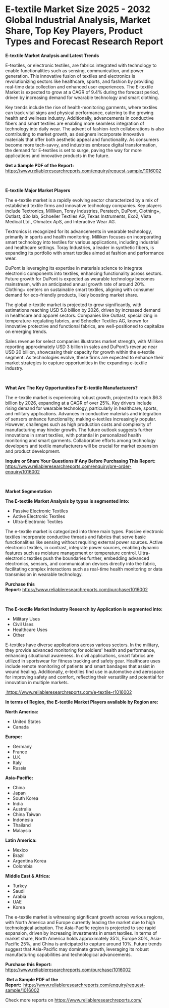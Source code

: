 <p><h1>E-textile Market Size 2025 - 2032 Global Industrial Analysis, Market Share, Top Key Players, Product Types and Forecast Research Report</h1></p><p><strong>E-textile Market Analysis and Latest Trends</strong></p>
<p><p>E-textiles, or electronic textiles, are fabrics integrated with technology to enable functionalities such as sensing, communication, and power generation. This innovative fusion of textiles and electronics is revolutionizing sectors like healthcare, sports, and fashion by providing real-time data collection and enhanced user experiences. The E-textile Market is expected to grow at a CAGR of 9.4% during the forecast period, driven by increasing demand for wearable technology and smart clothing.</p><p>Key trends include the rise of health-monitoring garments, where textiles can track vital signs and physical performance, catering to the growing health and wellness industry. Additionally, advancements in conductive fibers and smart textiles are enabling more seamless integration of technology into daily wear. The advent of fashion-tech collaborations is also contributing to market growth, as designers incorporate innovative materials that offer both aesthetic appeal and functionality. As consumers become more tech-savvy, and industries embrace digital transformation, the demand for E-textiles is set to surge, paving the way for more applications and innovative products in the future.</p></p>
<p><strong>Get a Sample PDF of the Report:&nbsp;</strong> <a href="https://www.reliableresearchreports.com/enquiry/request-sample/1016002?utm_campaign=3362&utm_medium=2&utm_source=Github&utm_content=ia&utm_term=06042025&utm_id=e-textile">https://www.reliableresearchreports.com/enquiry/request-sample/1016002</a></p>
<p>&nbsp;</p>
<p><strong>E-textile Major Market Players</strong></p>
<p><p>The e-textile market is a rapidly evolving sector characterized by a mix of established textile firms and innovative technology companies. Key players include Textronics, Milliken, Toray Industries, Peratech, DuPont, Clothing+, Outlast, d3o lab, Schoeller Textiles AG, Texas Instruments, Exo2, Vista Medical Ltd., Ohmatex ApS, and Interactive Wear AG.</p><p>Textronics is recognized for its advancements in wearable technology, primarily in sports and health monitoring. Milliken focuses on incorporating smart technology into textiles for various applications, including industrial and healthcare settings. Toray Industries, a leader in synthetic fibers, is expanding its portfolio with smart textiles aimed at fashion and performance wear.</p><p>DuPont is leveraging its expertise in materials science to integrate electronic components into textiles, enhancing functionality across sectors. Future growth for DuPont is expected as wearable technology becomes mainstream, with an anticipated annual growth rate of around 20%. Clothing+ centers on sustainable smart textiles, aligning with consumer demand for eco-friendly products, likely boosting market share.</p><p>The global e-textile market is projected to grow significantly, with estimations reaching USD 5.8 billion by 2026, driven by increased demand in healthcare and apparel sectors. Companies like Outlast, specializing in temperature-regulating fabrics, and Schoeller Textiles AG, known for innovative protective and functional fabrics, are well-positioned to capitalize on emerging trends.</p><p>Sales revenue for select companies illustrates market strength, with Milliken reporting approximately USD 3 billion in sales and DuPont’s revenue near USD 20 billion, showcasing their capacity for growth within the e-textile segment. As technologies evolve, these firms are expected to enhance their market strategies to capture opportunities in the expanding e-textile industry.</p></p>
<p>&nbsp;</p>
<p><strong>What Are The Key Opportunities For E-textile Manufacturers?</strong></p>
<p><p>The e-textile market is experiencing robust growth, projected to reach $6.3 billion by 2026, expanding at a CAGR of over 25%. Key drivers include rising demand for wearable technology, particularly in healthcare, sports, and military applications. Advances in conductive materials and integration of sensors enhance functionality, making e-textiles increasingly popular. However, challenges such as high production costs and complexity of manufacturing may hinder growth. The future outlook suggests further innovations in smart textiles, with potential in personalized health monitoring and smart garments. Collaborative efforts among technology developers and textile manufacturers will be crucial for market expansion and product development.</p></p>
<p><strong>Inquire or Share Your Questions If Any Before Purchasing This Report:</strong> <a href="https://www.reliableresearchreports.com/enquiry/pre-order-enquiry/1016002?utm_campaign=3362&utm_medium=2&utm_source=Github&utm_content=ia&utm_term=06042025&utm_id=e-textile">https://www.reliableresearchreports.com/enquiry/pre-order-enquiry/1016002</a></p>
<p>&nbsp;</p>
<p><strong>Market Segmentation</strong></p>
<p><strong>The E-textile Market Analysis by types is segmented into:</strong></p>
<p><ul><li>Passive Electronic Textiles</li><li>Active Electronic Textiles</li><li>Ultra-Electronic Textiles</li></ul></p>
<p><p>The e-textile market is categorized into three main types. Passive electronic textiles incorporate conductive threads and fabrics that serve basic functionalities like sensing without requiring external power sources. Active electronic textiles, in contrast, integrate power sources, enabling dynamic features such as moisture management or temperature control. Ultra-electronic textiles push the boundaries further, embedding advanced electronics, sensors, and communication devices directly into the fabric, facilitating complex interactions such as real-time health monitoring or data transmission in wearable technology.</p></p>
<p><strong>Purchase this Report:&nbsp;</strong><a href="https://www.reliableresearchreports.com/purchase/1016002?utm_campaign=3362&utm_medium=2&utm_source=Github&utm_content=ia&utm_term=06042025&utm_id=e-textile">https://www.reliableresearchreports.com/purchase/1016002</a></p>
<p>&nbsp;</p>
<p><strong>The E-textile Market Industry Research by Application is segmented into:</strong></p>
<p><ul><li>Military Uses</li><li>Civil Uses</li><li>Healthcare Uses</li><li>Other</li></ul></p>
<p><p>E-textiles have diverse applications across various sectors. In the military, they provide advanced monitoring for soldiers' health and performance, enhancing situational awareness. In civil applications, smart fabrics are utilized in sportswear for fitness tracking and safety gear. Healthcare uses include remote monitoring of patients and smart bandages that assist in wound healing. Additionally, e-textiles find use in automotive and aerospace for improving safety and comfort, reflecting their versatility and potential for innovation in multiple markets.</p></p>
<p><a href="https://www.reliableresearchreports.com/e-textile-r1016002?utm_campaign=3362&utm_medium=2&utm_source=Github&utm_content=ia&utm_term=06042025&utm_id=e-textile">&nbsp;https://www.reliableresearchreports.com/e-textile-r1016002</a></p>
<p><strong>In terms of Region, the E-textile Market Players available by Region are:</strong></p>
<p>
    <p> <strong> North America: </strong>
        <ul>
            <li>United States</li>
            <li>Canada</li>
        </ul>
        </p> 
    <p> <strong> Europe: </strong>
        <ul>
            <li>Germany</li>
            <li>France</li>
            <li>U.K.</li>
            <li>Italy</li>
            <li>Russia</li>
        </ul>
        </p> 
    <p> <strong> Asia-Pacific: </strong>
        <ul>
            <li>China</li>
            <li>Japan</li>
            <li>South Korea</li>
            <li>India</li>
            <li>Australia</li>
            <li>China Taiwan</li>
            <li>Indonesia</li>
            <li>Thailand</li>
            <li>Malaysia</li>
        </ul>
        </p> 
    <p> <strong> Latin America: </strong>
        <ul>
            <li>Mexico</li>
            <li>Brazil</li>
            <li>Argentina Korea</li>
            <li>Colombia</li>
        </ul>
        </p> 
    <p> <strong> Middle East & Africa: </strong>
        <ul>
            <li>Turkey</li>
            <li>Saudi</li>
            <li>Arabia</li>
            <li>UAE</li>
            <li>Korea</li>
        </ul>
    </p>
    </p>
<p><p>The e-textile market is witnessing significant growth across various regions, with North America and Europe currently leading the market due to high technological adoption. The Asia-Pacific region is projected to see rapid expansion, driven by increasing investments in smart textiles. In terms of market share, North America holds approximately 35%, Europe 30%, Asia-Pacific 25%, and China is anticipated to capture around 10%. Future trends suggest that Asia-Pacific may dominate growth, leveraging its robust manufacturing capabilities and technological advancements.</p></p>
<p><strong>Purchase this Report: </strong><a href="https://www.reliableresearchreports.com/purchase/1016002?utm_campaign=3362&utm_medium=2&utm_source=Github&utm_content=ia&utm_term=06042025&utm_id=e-textile">https://www.reliableresearchreports.com/purchase/1016002</a></p>
<p>&nbsp;<strong>Get a Sample PDF of the Report:&nbsp;&nbsp;</strong><a href="https://www.reliableresearchreports.com/enquiry/request-sample/1016002?utm_campaign=3362&utm_medium=2&utm_source=Github&utm_content=ia&utm_term=06042025&utm_id=e-textile">https://www.reliableresearchreports.com/enquiry/request-sample/1016002</a></p>
<p><strong></strong></p>
<p>Check more reports on <a href="https://www.reliableresearchreports.com/?utm_campaign=3362&utm_medium=2&utm_source=Github&utm_content=ia&utm_term=06042025&utm_id=e-textile">https://www.reliableresearchreports.com/</a></p>